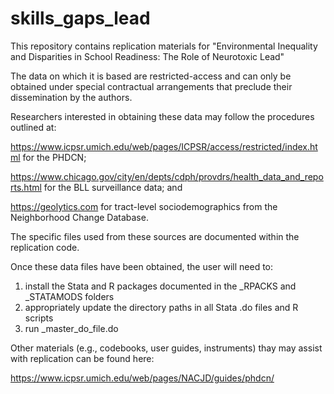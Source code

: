 # skills_gaps_lead

This repository contains replication materials for "Environmental Inequality and Disparities in School Readiness: The Role of Neurotoxic Lead"

The data on which it is based are restricted-access and can only be obtained under special contractual arrangements that preclude their dissemination by the authors.

Researchers interested in obtaining these data may follow the procedures outlined at:

https://www.icpsr.umich.edu/web/pages/ICPSR/access/restricted/index.html for the PHDCN; 

https://www.chicago.gov/city/en/depts/cdph/provdrs/health_data_and_reports.html for the BLL surveillance data; and

https://geolytics.com for tract-level sociodemographics from the Neighborhood Change Database.

The specific files used from these sources are documented within the replication code.

Once these data files have been obtained, the user will need to:

1. install the Stata and R packages documented in the _RPACKS and _STATAMODS folders
2. appropriately update the directory paths in all Stata .do files and R scripts
3. run _master_do_file.do

Other materials (e.g., codebooks, user guides, instruments) thay may assist with replication can be found here:

https://www.icpsr.umich.edu/web/pages/NACJD/guides/phdcn/
